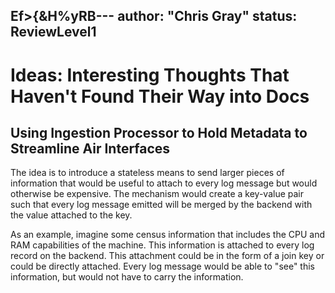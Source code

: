 Ef>{&H%yRB---
author: "Chris Gray"
status: ReviewLevel1
---

# Ideas: Interesting Thoughts That Haven't Found Their Way into Docs

## Using Ingestion Processor to Hold Metadata to Streamline Air Interfaces

The idea is to introduce a stateless means to send larger pieces of information
that would be useful to attach to every log message but would otherwise be
expensive. The mechanism would create a key-value pair such that every log
message emitted will be merged by the backend with the value attached to the
key.

As an example, imagine some census information that includes the CPU and RAM
capabilities of the machine. This information is attached to every log record on
the backend. This attachment could be in the form of a join key or could be
directly attached. Every log message would be able to "see" this information,
but would not have to carry the information.
